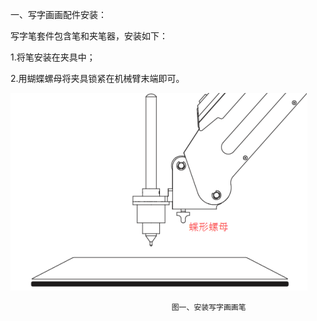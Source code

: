 一、写字画画配件安装：

写字笔套件包含笔和夹笔器，安装如下：

1.将笔安装在夹具中；

2.用蝴蝶螺母将夹具锁紧在机械臂末端即可。

![](/assets/import.png1)

                                        图一、安装写字画画笔  



